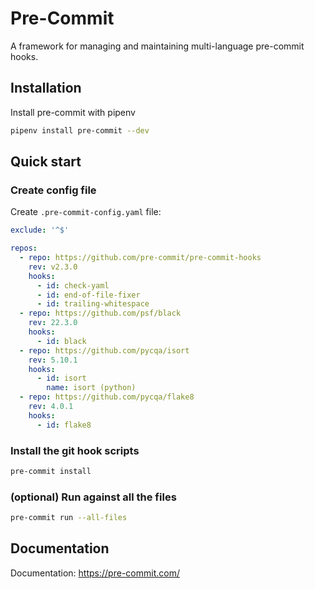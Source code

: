 
# Pre-Commit

A framework for managing and maintaining multi-language pre-commit hooks.

## Installation

Install pre-commit with pipenv

```bash
pipenv install pre-commit --dev
```

## Quick start

### Create config file

Create `.pre-commit-config.yaml` file:

```yaml
exclude: '^$'

repos:
  - repo: https://github.com/pre-commit/pre-commit-hooks
    rev: v2.3.0
    hooks:
      - id: check-yaml
      - id: end-of-file-fixer
      - id: trailing-whitespace
  - repo: https://github.com/psf/black
    rev: 22.3.0
    hooks:
      - id: black
  - repo: https://github.com/pycqa/isort
    rev: 5.10.1
    hooks:
      - id: isort
        name: isort (python)
  - repo: https://github.com/pycqa/flake8
    rev: 4.0.1
    hooks:
      - id: flake8

```

### Install the git hook scripts

```bash
pre-commit install
```

### (optional) Run against all the files

```bash
pre-commit run --all-files
```

## Documentation

Documentation: <https://pre-commit.com/>
